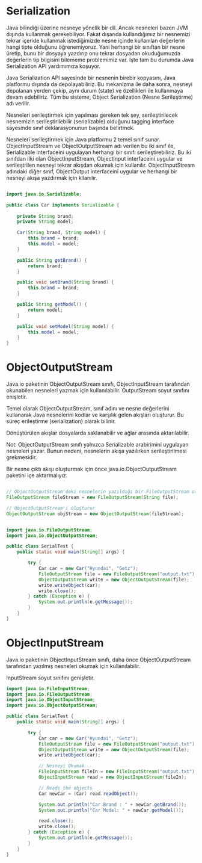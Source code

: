 # Serialization

Java bilindiği üzerine nesneye yönelik bir dil. Ancak nesneleri bazen JVM dışında kullanmak gerekebiliyor. Fakat dışarıda kullandığımız bir nesnemizi tekrar içeride kullanmak istediğimizde nesne içinde kullanılan değerlerin hangi tipte olduğunu öğrenemiyoruz. Yani herhangi bir sınıftan bir nesne üretip, bunu bir dosyaya yazdırıp onu tekrar dosyadan okuduğumuzda değerlerin tip bilgisini bilememe problemimiz var. İşte tam bu durumda Java Serialization API yardımımıza koşuyor.

Java Serialization API sayesinde bir nesnenin birebir kopyasını, Java platformu dışında da depolayabiliriz. Bu mekanizma ile daha sonra, nesneyi depolanan yerden çekip, aynı durum (state) ve özellikleri ile kullanmaya devam edebiliriz. Tüm bu sisteme, Object Serialization (Nesne Serileştirme) adı verilir.

Nesneleri serileştirmek için yapılması gereken tek şey, serileştirilecek nesnemizin serileştirilebilir (serializable) olduğunu tagging interface sayesinde sınıf deklarasyonunun başında belirtmek.

Nesneleri serileştirmek için Java platformu 2 temel sınıf sunar. ObjectInputStream ve ObjectOutputStream adı verilen bu iki sınıf ile, Serializable interfaceini uygulayan herhangi bir sınıfı serileştirebiliriz. Bu iki sınıfdan ilki olan ObjectInputStream, ObjectInput interfaceini uygular ve serileştrilen nesneyi tekrar akışdan okumak için kullanılır. ObjectInputStream adındaki diğer sınıf, ObjectOutput interfaceini uygular ve herhangi bir nesneyi akışa yazdırmak için kllanılır.

````java

import java.io.Serializable;

public class Car implements Serializable {
    
    private String brand;
    private String model;

    Car(String brand, String model) {
        this.brand = brand;
        this.model = model;
    }

    public String getBrand() {
        return brand;
    }

    public void setBrand(String brand) {
        this.brand = brand;
    }

    public String getModel() {
        return model;
    }

    public void setModel(String model) {
        this.model = model;
    }
}

````

# ObjectOutputStream

Java.io paketinin ObjectOutputStream sınıfı, ObjectInputStream tarafından okunabilen nesneleri yazmak için kullanılabilir. OutputStream soyut sınıfını enişletir.

Temel olarak ObjectOutputStream, sınıf adını ve nesne değerlerini kullanarak Java nesnelerini kodlar ve karşılık gelen akışları oluşturur. Bu süreç erileştirme (serialization) olarak bilinir.

Dönüştürülen akışlar dosyalarda saklanabilir ve ağlar arasında aktarılabilir.

Not: ObjectOutputStream sınıfı yalnızca Serializable arabirimini uygulayan nesneleri yazar. Bunun nedeni, nesnelerin akışa yazılırken serileştirilmesi grekmesidir.

Bir nesne çıktı akışı oluşturmak için önce java.io.ObjectOutputStream paketini içe aktarmalıyız.

````java

// ObjectOutputStream'deki nesnelerin yazıldığı bir FileOutputStream oluşturur
FileOutputStream fileStream = new FileOutputStream(String file);

// ObjectOutputStream'i oluşturur
ObjectOutputStream objStream = new ObjectOutputStream(fileStream);

````

````java

import java.io.FileOutputStream;
import java.io.ObjectOutputStream;

public class SerialTest {
    public static void main(String[] args) {

        try {
            Car car = new Car("Hyundai", "Getz");
            FileOutputStream file = new FileOutputStream("output.txt");
            ObjectOutputStream write = new ObjectOutputStream(file);
            write.writeObject(car);
            write.close();
        } catch (Exception e) {
            System.out.println(e.getMessage());
        }
    }
}

````

# ObjectInputStream

Java.io paketinin ObjectInputStream sınıfı, daha önce ObjectOutputStream tarafından yazılmış nesneleri okumak için kullanılabilir.

InputStream soyut sınıfını genişletir.

````java
import java.io.FileInputStream;
import java.io.FileOutputStream;
import java.io.ObjectInputStream;
import java.io.ObjectOutputStream;

public class SerialTest {
    public static void main(String[] args) {

        try {
            Car car = new Car("Hyundai", "Getz");
            FileOutputStream file = new FileOutputStream("output.txt");
            ObjectOutputStream write = new ObjectOutputStream(file);
            write.writeObject(car);

            // Nesneyi Okumak
            FileInputStream fileIn = new FileInputStream("output.txt");
            ObjectInputStream read = new ObjectInputStream(fileIn);

            // Reads the objects
            Car newCar = (Car) read.readObject();

            System.out.println("Car Brand : " + newCar.getBrand());
            System.out.println("Car Model: " + newCar.getModel());

            read.close();
            write.close();
        } catch (Exception e) {
            System.out.println(e.getMessage());
        }
    }
}

````
